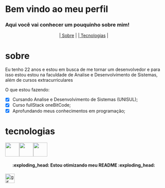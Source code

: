 # Bem vindo ao meu perfil
<h3>Aqui você vai conhecer um pouquinho sobre mim! </h3>
<p align="center">
|<a href=#sobre> Sobre</a> |
|<a href=#tecnologias> Tecnologias</a> |
</p>

# sobre
<p>Eu tenho 22 anos e estou em busca de me tornar um desenvolvedor e para isso estou estou na faculdade de Analise e Desenvolvimento de Sistemas, além de cursos extracurriculares </p>

O que estou fazendo:
- [x] Cursando Analise e Desenvolvimento de Sistemas (UNISUL);
- [x] Curso fullStack oneBitCode;
- [x] Aprofundando meus conhecimentos em programação;

# tecnologias

<img src="https://cdn.jsdelivr.net/gh/devicons/devicon/icons/html5/html5-plain-wordmark.svg" width=45px height=45px /><img src="https://cdn.jsdelivr.net/gh/devicons/devicon/icons/css3/css3-plain-wordmark.svg" width=45px height=45px /><img src="https://cdn.jsdelivr.net/gh/devicons/devicon/icons/javascript/javascript-original.svg" width=45px height=45px />
          
<h4 align="center">:exploding_head: Estou otimizando meu README :exploding_head: </h4>          

<img alt="gif legal" title="Readme" src="https://media0.giphy.com/media/dxn6fRlTIShoeBr69N/giphy.webp?cid=ecf05e477ieb47qv524p3h9emcmzfp4bakds4z5on12egzu9&rid=giphy.webp&ct=g" width=30px height=30px>
